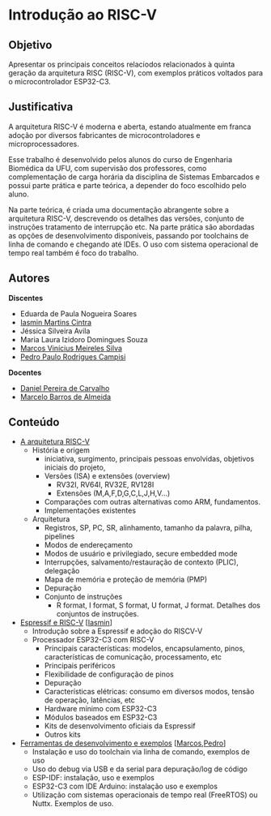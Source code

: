 # Introdução ao RISC-V

## Objetivo

Apresentar os principais conceitos relaciodos relacionados à quinta geração da arquitetura RISC (RISC-V), com exemplos práticos voltados para o microcontrolador ESP32-C3. 

## Justificativa

A arquitetura RISC-V é moderna e aberta, estando atualmente em franca adoção por diversos fabricantes de microcontroladores e microprocessadores.

Esse trabalho é desenvolvido pelos alunos do curso de Engenharia Biomédica da UFU, com supervisão dos professores, como complementação de carga horária da disciplina de Sistemas Embarcados e possui parte prática e parte teórica, a depender do foco escolhido pelo aluno. 

Na parte teórica, é criada uma documentação abrangente sobre a arquitetura RISC-V, descrevendo os detalhes das versões, conjunto de instruções tratamento de interrupção etc. Na parte prática são abordadas as opções de desenvolvimento disponíveis, passando por toolchains de linha de comando e chegando até IDEs. O uso com sistema operacional de tempo real também é foco do trabalho. 

## Autores

**Discentes**

* Eduarda de Paula Nogueira Soares	
* [Iasmin Martins Cintra](https://github.com/iasminmartins)
* Jéssica Silveira Avila	
* Maria Laura Izidoro Domingues Souza	
* [Marcos Vinícius Meireles Silva](https://github.com/marcusvims)
* [Pedro Paulo Rodrigues Campisi](https://github.com/pedrocampisi)

**Docentes**

* [Daniel Pereira de Carvalho](https://github.com/daniel-p-carvalho)
* [Marcelo Barros de Almeida](https://github.com/marcelobarrosalmeida)

## Conteúdo

* [A arquitetura RISC-V](cap01/README.md)
  * História e origem
    * iniciativa, surgimento, principais pessoas envolvidas, objetivos iniciais do projeto, 
    * Versões (ISA) e extensões (overview)
      * RV32I, RV64I, RV32E, RV128I
      * Extensões (M,A,F,D,G,C,L,J,H,V...)
    * Comparações com outras alternativas como ARM, fundamentos.
    * Implementações existentes
  * Arquitetura
    * Registros, SP, PC, SR, alinhamento, tamanho da palavra, pilha, pipelines
    * Modos de endereçamento
    * Modos de usuário e privilegiado, secure embedded mode
    * Interrupções, salvamento/restauração de contexto (PLIC), delegação
    * Mapa de memória e proteção de memória (PMP)
    * Depuração
    * Conjunto de instruções
      * R format, I format, S format, U format, J format. Detalhes dos conjuntos de instruções.
* [Espressif e RISC-V](cap02/README.md) [[Iasmin](https://github.com/iasminmartins)]
  * Introdução sobre a Espressif e adoção do RISCV-V
  * Processador ESP32-C3 com RISC-V
    * Principais características: modelos, encapsulamento, pinos, características de comunicação, processamento, etc
    * Principais periféricos
    * Flexibilidade de configuração de pinos
    * Depuração
    * Características elétricas: consumo em diversos modos, tensão de operação, latências, etc
    * Hardware mínimo com ESP32-C3
    * Módulos baseados em ESP32-C3
    * Kits de desenvolvimento oficiais da Espressif
    * Outros kits
* [Ferramentas de desenvolvimento e exemplos](cap03/README.md) [[Marcos](https://github.com/marcusvims),[Pedro](https://github.com/pedrocampisi)]
  * Instalação e uso do toolchain via linha de comando, exemplos de uso
  * Uso do debug via USB e da serial para depuração/log de código
  * ESP-IDF: instalação, uso e exemplos
  * ESP32-C3 com IDE Arduino: instalação uso e exemplos
  * Utilização com sistemas operacionais de tempo real (FreeRTOS) ou Nuttx. Exemplos de uso.
